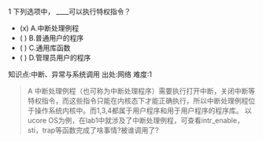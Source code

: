 1
下列选项中， ____可以执行特权指令？
- (x) A.中断处理例程
- ( ) B.普通用户的程序
- ( ) C.通用库函数
- ( ) D.管理员用户的程序

知识点:中断、异常与系统调用
出处:网络
难度:1
> A 中断处理例程（也可称为中断处理程序）需要执行打开中断，关闭中断等特权指令，而这些指令只能在内核态下才能正确执行，所以中断处理例程位于操作系统内核中。而1,3,4都属于用户程序和用于用户程序的程序库。
> 以ucore OS为例，在lab1中就涉及了中断处理例程，可查看intr_enable，sti，trap等函数完成了啥事情?被谁调用了?
